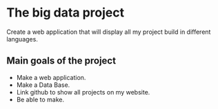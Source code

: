# The big data project
Create a web application that will display all my project build in different languages.
## Main goals of the project
- Make a web application.
- Make a Data Base.
- Link github to show all projects on my website.
- Be able to make. 
